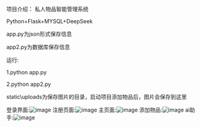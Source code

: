 项目介绍：
私人物品智能管理系统  

Python+Flask+MYSQL+DeepSeek

app.py为json形式保存信息

app2.py为数据库保存信息

运行:

1.python app.py

2.python app2.py

static\uploads为保存图片的目录，启动项目添加物品后，图片会保存到这里

登录界面:![image](https://github.com/user-attachments/assets/a5bd22a4-1734-4139-86ee-9eab2d5ba6fc)
注册页面:![image](https://github.com/user-attachments/assets/81d918ef-18f8-4668-b163-cee8d98b014d)
主页面:![image](https://github.com/user-attachments/assets/91d91390-9002-4b56-a14a-f6337e7778b3)
添加物品:![image](https://github.com/user-attachments/assets/d5cd721c-fb89-470b-ab89-3f4f1448261c)
ai助手:![image](https://github.com/user-attachments/assets/db1a4616-a40e-4a2d-9755-c2baa9763682)
